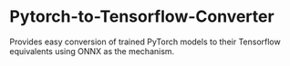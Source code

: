 # Pytorch-to-Tensorflow-Converter
Provides easy conversion of trained PyTorch models to their Tensorflow equivalents using ONNX as the mechanism.
